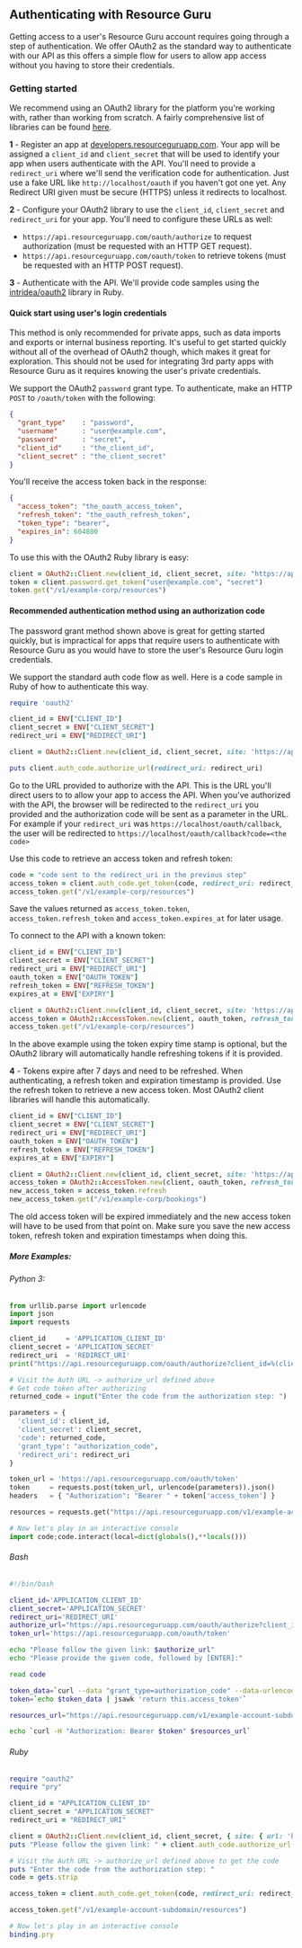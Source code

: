 ## Authenticating with Resource Guru

Getting access to a user's Resource Guru account requires going through a step of
authentication. We offer OAuth2 as the standard way to authenticate with our API
as this offers a simple flow for users to allow app access without you having to store
their credentials.

### Getting started

We recommend using an OAuth2 library for the platform you're working with, rather than
working from scratch. A fairly comprehensive list of libraries can be found [here](http://oauth.net/2/).

**1** - Register an app at [developers.resourceguruapp.com](https://developers.resourceguruapp.com).
Your app will be assigned a `client_id` and `client_secret` that will be used to identify your app
when users authenticate with the API. You'll need to provide a `redirect_uri` where we'll send the
verification code for authentication. Just use a fake URL like `http://localhost/oauth` if you haven't
got one yet. Any Redirect URI given must be secure (HTTPS) unless it redirects to localhost.

**2** - Configure your OAuth2 library to use the `client_id`, `client_secret` and `redirect_uri` for your app.
You'll need to configure these URLs as well:

- `https://api.resourceguruapp.com/oauth/authorize` to request authorization (must be requested with an HTTP GET request).
- `https://api.resourceguruapp.com/oauth/token` to retrieve tokens (must be requested with an HTTP POST request).


**3** - Authenticate with the API. We'll provide code samples using the [intridea/oauth2](https://github.com/intridea/oauth2) library in Ruby.

#### Quick start using user's login credentials

This method is only recommended for private apps, such as data imports and exports or internal business reporting.
It's useful to get started quickly without all of the overhead of OAuth2 though, which makes it great for exploration. 
This should not be used for integrating 3rd party apps with Resource Guru as it requires knowing the user's private credentials.

We support the OAuth2 `password` grant type. To authenticate, make an HTTP `POST` to `/oauth/token` with the following:

``` json
{
  "grant_type"    : "password",
  "username"      : "user@example.com",
  "password"      : "secret",
  "client_id"     : "the_client_id",
  "client_secret" : "the_client_secret"
}
```

You'll receive the access token back in the response:

``` json
{
  "access_token": "the_oauth_access_token",
  "refresh_token": "the_oauth_refresh_token",
  "token_type": "bearer",
  "expires_in": 604800
}
```

To use this with the OAuth2 Ruby library is easy:
``` ruby
client = OAuth2::Client.new(client_id, client_secret, site: "https://api.resourceguruapp.com")
token = client.password.get_token("user@example.com", "secret")
token.get("/v1/example-corp/resources")
```

#### Recommended authentication method using an authorization code

The password grant method shown above is great for getting started quickly, but is impractical for apps that require
users to authenticate with Resource Guru as you would have to store the user's Resource Guru login credentials.

We support the standard auth code flow as well. Here is a code sample in Ruby of how to authenticate this way.

``` ruby
require 'oauth2'

client_id = ENV["CLIENT_ID"]
client_secret = ENV["CLIENT_SECRET"]
redirect_uri = ENV["REDIRECT_URI"]

client = OAuth2::Client.new(client_id, client_secret, site: 'https://api.resourceguruapp.com')

puts client.auth_code.authorize_url(redirect_uri: redirect_uri)
```

Go to the URL provided to authorize with the API. This is the URL you'll direct users to to allow
your app to access the API. When you've authorized with the API, the browser will be redirected to the
`redirect_uri` you provided and the authorization code will be sent as a parameter in the URL. For example
if your `redirect_uri` was `https://localhost/oauth/callback`, the user will be redirected to
`https://localhost/oauth/callback?code=<the code>`

Use this code to retrieve an access token and refresh token:

``` ruby
code = "code sent to the redirect_uri in the previous step"
access_token = client.auth_code.get_token(code, redirect_uri: redirect_uri)
access_token.get("/v1/example-corp/resources")
```

Save the values returned as `access_token.token`, `access_token.refresh_token` and `access_token.expires_at` for later usage.

To connect to the API with a known token:

``` ruby
client_id = ENV["CLIENT_ID"]
client_secret = ENV["CLIENT_SECRET"]
redirect_uri = ENV["REDIRECT_URI"]
oauth_token = ENV["OAUTH_TOKEN"]
refresh_token = ENV["REFRESH_TOKEN"]
expires_at = ENV["EXPIRY"]

client = OAuth2::Client.new(client_id, client_secret, site: 'https://api.resourceguruapp.com')
access_token = OAuth2::AccessToken.new(client, oauth_token, refresh_token: refresh_token, expires_at: expires_at)
access_token.get("/v1/example-corp/resources")
```

In the above example using the token expiry time stamp is optional, but the OAuth2 library will automatically handle
refreshing tokens if it is provided.

**4** - Tokens expire after 7 days and need to be refreshed. When authenticating, a refresh token and expiration
timestamp is provided. Use the refresh token to retrieve a new access token. Most OAuth2 client libraries will handle this automatically.

``` ruby
client_id = ENV["CLIENT_ID"]
client_secret = ENV["CLIENT_SECRET"]
redirect_uri = ENV["REDIRECT_URI"]
oauth_token = ENV["OAUTH_TOKEN"]
refresh_token = ENV["REFRESH_TOKEN"]
expires_at = ENV["EXPIRY"]

client = OAuth2::Client.new(client_id, client_secret, site: 'https://api.resourceguruapp.com')
access_token = OAuth2::AccessToken.new(client, oauth_token, refresh_token: refresh_token, expires_at: expires_at)
new_access_token = access_token.refresh
new_access_token.get("/v1/example-corp/bookings")
```

The old access token will be expired immediately and the new access token will have to be used from that point on. Make sure you
save the new access token, refresh token and expiration timestamps when doing this.

##### More Examples:

###### Python 3:

``` python
from urllib.parse import urlencode
import json
import requests

client_id     = 'APPLICATION_CLIENT_ID'
client_secret = 'APPLICATION_SECRET'
redirect_uri  = 'REDIRECT_URI'
print("https://api.resourceguruapp.com/oauth/authorize?client_id=%(client_id)s&redirect_uri=%(redirect_uri)s&response_type=code" % locals())

# Visit the Auth URL -> authorize_url defined above
# Get code token after authorizing
returned_code = input("Enter the code from the authorization step: ")

parameters = {
  'client_id': client_id,
  'client_secret': client_secret,
  'code': returned_code,
  'grant_type': "authorization_code",
  'redirect_uri': redirect_uri
}

token_url = 'https://api.resourceguruapp.com/oauth/token'
token     = requests.post(token_url, urlencode(parameters)).json()
headers   = { "Authorization": "Bearer " + token['access_token'] }

resources = requests.get("https://api.resourceguruapp.com/v1/example-account-subdomain/resources", headers=headers).json()

# Now let's play in an interactive console
import code;code.interact(local=dict(globals(),**locals()))
```

###### Bash

``` bash
#!/bin/bash

client_id='APPLICATION_CLIENT_ID'
client_secret='APPLICATION_SECRET'
redirect_uri='REDIRECT_URI'
authorize_url="https://api.resourceguruapp.com/oauth/authorize?client_id=$client_id&redirect_uri=$redirect_uri&response_type=code"
token_url='https://api.resourceguruapp.com/oauth/token'

echo "Please follow the given link: $authorize_url"
echo "Please provide the given code, followed by [ENTER]:"

read code

token_data=`curl --data "grant_type=authorization_code" --data-urlencode "client_id=$client_id" --data-urlencode "client_secret=$client_secret" --data-urlencode "code=$code" --data-urlencode "redirect_uri=$redirect_uri" $token_url`
token=`echo $token_data | jsawk 'return this.access_token'`

resources_url="https://api.resourceguruapp.com/v1/example-account-subdomain/resources"

echo `curl -H "Authorization: Bearer $token" $resources_url`
```

###### Ruby

``` ruby
require "oauth2"
require "pry"

client_id = "APPLICATION_CLIENT_ID"
client_secret = "APPLICATION_SECRET"
redirect_uri = "REDIRECT_URI"

client = OAuth2::Client.new(client_id, client_secret, { site: { url: 'https://api.resourceguruapp.com'}})
puts "Please follow the given link: " + client.auth_code.authorize_url(redirect_uri: redirect_uri)

# Visit the Auth URL -> authorize_url defined above to get the code
puts "Enter the code from the authorization step: "
code = gets.strip

access_token = client.auth_code.get_token(code, redirect_uri: redirect_uri)

access_token.get("/v1/example-account-subdomain/resources")

# Now let's play in an interactive console
binding.pry
```

